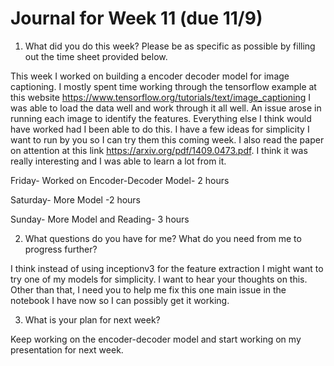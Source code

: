 # Journal for Week 11 (due 11/9)

1. What did you do this week? Please be as specific as possible by filling out the time
sheet provided below.

This week I worked on building a encoder decoder model for image captioning. I mostly spent time working through the tensorflow example at this website https://www.tensorflow.org/tutorials/text/image_captioning
I was able to load the data well and work through it all well. An issue arose in running each image to identify the features. Everything else I think would have worked had I been able to do this.
I have a few ideas for simplicity I want to run by you so I can try them this coming week. I also read the paper on attention at this link https://arxiv.org/pdf/1409.0473.pdf. I think it 
was really interesting and I was able to learn a lot from it.

Friday- Worked on Encoder-Decoder Model- 2 hours

Saturday- More Model -2 hours

Sunday- More Model and Reading- 3 hours


2. What questions do you have for me? What do you need from me to progress further?

I think instead of using inceptionv3 for the feature extraction I might want to try one of my models for simplicity. I want to hear your thoughts on this. Other than that,
I need you to help me fix this one main issue in the notebook I have now so I can possibly get it working.


3. What is your plan for next week?

Keep working on the encoder-decoder model and start working on my presentation for next week.
